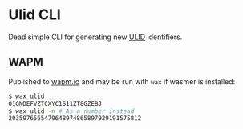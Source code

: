 # Ulid CLI

Dead simple CLI for generating new [ULID] identifiers.

[ulid]: https://github.com/ulid/spec

## WAPM

Published to [wapm.io][wapm_package] and may be run with `wax` if wasmer is installed:

```bash
$ wax ulid
01GNDEFVZTCXYC1S11ZT8GZEBJ
$ wax ulid -n # As a number instead
2035976565479648974865897929191575812
```

[wapm_package]: https://wapm.io/zicklag/ulid_cli
